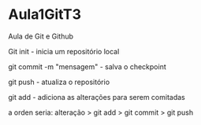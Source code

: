 # Aula1GitT3
Aula de Git e Github

Git init - inicia um repositório local

git commit -m "mensagem" - salva o checkpoint

git push - atualiza o repositório

git add - adiciona as alterações para serem comitadas

a orden seria: alteração > git add > git commit > git push